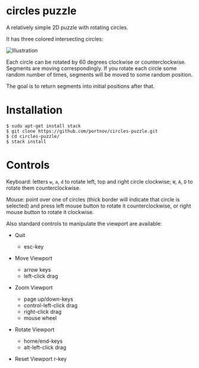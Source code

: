 # circles puzzle

A relatively simple 2D puzzle with rotating circles.

It has three colored intersecting circles:

![Illustration](https://user-images.githubusercontent.com/284644/37111710-37abe0dc-2262-11e8-9f70-f4f4b08add17.png)

Each circle can be rotated by 60 degrees clockwise or counterclockwise.
Segments are moving correspondingly.  If you rotate each circle some random
number of times, segments will be moved to some random position.

The goal is to return segments into initial positions after that.

# Installation

```
$ sudo apt-get install stack
$ git clone https://github.com/portnov/circles-puzzle.git
$ cd circles-puzzle/
$ stack install
```

# Controls

Keyboard: letters `w`, `a`, `d` to rotate left, top and right circle clockwise;
`W`, `A`, `D` to rotate them counterclockwise.

Mouse: point over one of circles (thick border will indicate that circle is
selected) and press left mouse button to rotate it counterclockwise, or right
mouse button to rotate it clockwise.

Also standard controls to manipulate the viewport are available:

* Quit            
  - esc-key

* Move Viewport   
  - arrow keys
  - left-click drag

* Zoom Viewport
  - page up/down-keys
  - control-left-click drag
  - right-click drag
  - mouse wheel

* Rotate Viewport
  - home/end-keys
  - alt-left-click drag

* Reset Viewport
  r-key

